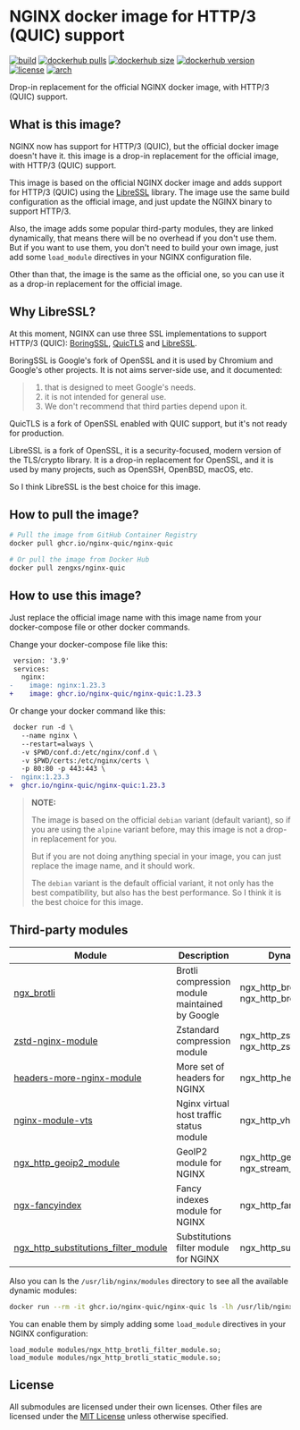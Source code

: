 # NGINX docker image for HTTP/3 (QUIC) support

[![build][gha-badge]][gha-link]
[![dockerhub pulls][dockerhub-pull-badge]][dockerhub-tags]
[![dockerhub size][dockerhub-size-badge]][dockerhub-tags]
[![dockerhub version][dockerhub-version-badge]][dockerhub-tags]
[![license][license-badge]][license]
[![arch][arch-badge]][dockerhub-tags]

[gha-badge]: https://github.com/nginx-quic/docker-nginx-quic/actions/workflows/ci.yml/badge.svg
[gha-link]: https://github.com/nginx-quic/docker-nginx-quic/actions/workflows/ci.yml
[dockerhub-tags]: https://hub.docker.com/r/zengxs/nginx-quic/tags
[dockerhub-pull-badge]: https://img.shields.io/docker/pulls/zengxs/nginx-quic?logo=docker
[dockerhub-size-badge]: https://img.shields.io/docker/image-size/zengxs/nginx-quic?logo=docker
[dockerhub-version-badge]: https://img.shields.io/docker/v/zengxs/nginx-quic?logo=docker
[license-badge]: https://img.shields.io/github/license/nginx-quic/nginx-quic
[license]: ./LICENSE
[arch-badge]: https://img.shields.io/badge/arch-x86__64%20%7C%20arm64-lightgrey
[libressl]: https://www.libressl.org/
[quictls]: https://github.com/quictls/openssl/
[boringssl]: https://boringssl.googlesource.com/boringssl/

Drop-in replacement for the official NGINX docker image, with HTTP/3 (QUIC) support.

## What is this image?

NGINX now has support for HTTP/3 (QUIC), but the official docker image doesn't have it.
this image is a drop-in replacement for the official image, with HTTP/3 (QUIC) support.

This image is based on the official NGINX docker image and adds support for HTTP/3 (QUIC)
using the [LibreSSL][libressl] library. The image use the same build configuration as the
official image, and just update the NGINX binary to support HTTP/3.

Also, the image adds some popular third-party modules, they are linked dynamically, that
means there will be no overhead if you don't use them. But if you want to use them, you
don't need to build your own image, just add some `load_module` directives in your NGINX
configuration file.

Other than that, the image is the same as the official one, so you can use it as a drop-in
replacement for the official image.

## Why LibreSSL?

At this moment, NGINX can use three SSL implementations to support HTTP/3 (QUIC):
[BoringSSL][boringssl], [QuicTLS][quictls] and [LibreSSL][libressl].

BoringSSL is Google's fork of OpenSSL and it is used by Chromium and Google's other projects.
It is not aims server-side use, and it documented:

> 1. that is designed to meet Google's needs.
> 2. it is not intended for general use.
> 3. We don't recommend that third parties depend upon it.

QuicTLS is a fork of OpenSSL enabled with QUIC support, but it's not ready for production.

LibreSSL is a fork of OpenSSL, it is a security-focused, modern version of the TLS/crypto
library. It is a drop-in replacement for OpenSSL, and it is used by many projects, such as
OpenSSH, OpenBSD, macOS, etc.

So I think LibreSSL is the best choice for this image.

## How to pull the image?

```sh
# Pull the image from GitHub Container Registry
docker pull ghcr.io/nginx-quic/nginx-quic

# Or pull the image from Docker Hub
docker pull zengxs/nginx-quic
```

## How to use this image?

Just replace the official image name with this image name from your docker-compose file or
other docker commands.

Change your docker-compose file like this:

```diff
 version: '3.9'
 services:
   nginx:
-    image: nginx:1.23.3
+    image: ghcr.io/nginx-quic/nginx-quic:1.23.3
```

Or change your docker command like this:

```diff
 docker run -d \
   --name nginx \
   --restart=always \
   -v $PWD/conf.d:/etc/nginx/conf.d \
   -v $PWD/certs:/etc/nginx/certs \
   -p 80:80 -p 443:443 \
-  nginx:1.23.3
+  ghcr.io/nginx-quic/nginx-quic:1.23.3
```

> **NOTE:**
>
> The image is based on the official `debian` variant (default variant), so if you are
> using the `alpine` variant before, may this image is not a drop-in replacement for you.
>
> But if you are not doing anything special in your image, you can just replace the image
> name, and it should work.
>
> The `debian` variant is the default official variant, it not only has the best compatibility,
> but also has the best performance. So I think it is the best choice for this image.

## Third-party modules

| Module                                                  | Description                                    | Dynamic module file name                                              |
| ------------------------------------------------------- | ---------------------------------------------- | --------------------------------------------------------------------- |
| [ngx_brotli][mod-brotli]                                | Brotli compression module maintained by Google | ngx_http_brotli_filter_module.so<br/>ngx_http_brotli_static_module.so |
| [zstd-nginx-module][mod-zstd]                           | Zstandard compression module                   | ngx_http_zstd_filter_module.so<br/>ngx_http_zstd_static_module.so     |
| [headers-more-nginx-module][mod-headers-more]           | More set of headers for NGINX                  | ngx_http_headers_more_filter_module.so                                |
| [nginx-module-vts][mod-vts]                             | Nginx virtual host traffic status module       | ngx_http_vhost_traffic_status_module.so                               |
| [ngx_http_geoip2_module][mod-geoip2]                    | GeoIP2 module for NGINX                        | ngx_http_geoip2_module.so<br/>ngx_stream_geoip2_module.so             |
| [ngx-fancyindex][mod-fancyindex]                        | Fancy indexes module for NGINX                 | ngx_http_fancyindex_module.so                                         |
| [ngx_http_substitutions_filter_module][mod-subs-filter] | Substitutions filter module for NGINX          | ngx_http_subs_filter_module.so                                        |

[mod-brotli]: https://github.com/google/ngx_brotli
[mod-zstd]: https://github.com/tokers/zstd-nginx-module
[mod-headers-more]: https://github.com/openresty/headers-more-nginx-module
[mod-vts]: https://github.com/vozlt/nginx-module-vts
[mod-geoip2]: https://github.com/leev/ngx_http_geoip2_module
[mod-fancyindex]: https://github.com/aperezdc/ngx-fancyindex
[mod-subs-filter]: https://github.com/yaoweibin/ngx_http_substitutions_filter_module

Also you can ls the `/usr/lib/nginx/modules` directory to see all the available dynamic modules:

```sh
docker run --rm -it ghcr.io/nginx-quic/nginx-quic ls -lh /usr/lib/nginx/modules/
```

You can enable them by simply adding some `load_module` directives in your NGINX configuration:

```nginx
load_module modules/ngx_http_brotli_filter_module.so;
load_module modules/ngx_http_brotli_static_module.so;
```

## License

All submodules are licensed under their own licenses. Other files are licensed under the
[MIT License][license] unless otherwise specified.
